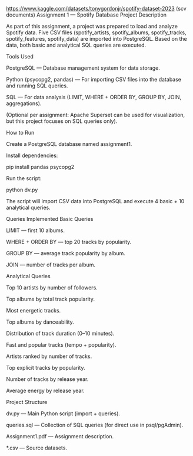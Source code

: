 https://www.kaggle.com/datasets/tonygordonjr/spotify-dataset-2023 (scv documents)
Assignment 1 — Spotify Database
Project Description

As part of this assignment, a project was prepared to load and analyze Spotify data.
Five CSV files (spotify_artists, spotify_albums, spotify_tracks, spotify_features, spotify_data) are imported into PostgreSQL.
Based on the data, both basic and analytical SQL queries are executed.

Tools Used

PostgreSQL — Database management system for data storage.

Python (psycopg2, pandas) — For importing CSV files into the database and running SQL queries.

SQL — For data analysis (LIMIT, WHERE + ORDER BY, GROUP BY, JOIN, aggregations).

(Optional per assignment: Apache Superset can be used for visualization, but this project focuses on SQL queries only).

How to Run

Create a PostgreSQL database named assignment1.

Install dependencies:

pip install pandas psycopg2


Run the script:

python dv.py


The script will import CSV data into PostgreSQL and execute 4 basic + 10 analytical queries.

Queries Implemented
Basic Queries

LIMIT — first 10 albums.

WHERE + ORDER BY — top 20 tracks by popularity.

GROUP BY — average track popularity by album.

JOIN — number of tracks per album.

Analytical Queries

Top 10 artists by number of followers.

Top albums by total track popularity.

Most energetic tracks.

Top albums by danceability.

Distribution of track duration (0–10 minutes).

Fast and popular tracks (tempo + popularity).

Artists ranked by number of tracks.

Top explicit tracks by popularity.

Number of tracks by release year.

Average energy by release year.

Project Structure

dv.py — Main Python script (import + queries).

queries.sql — Collection of SQL queries (for direct use in psql/pgAdmin).

Assignment1.pdf — Assignment description.

*.csv — Source datasets.
